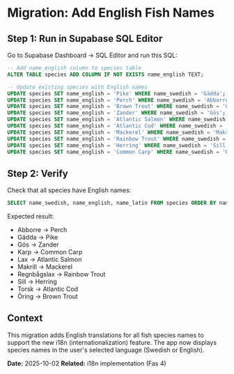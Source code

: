# Migration: Add English Fish Names

## Step 1: Run in Supabase SQL Editor

Go to Supabase Dashboard → SQL Editor and run this SQL:

```sql
-- Add name_english column to species table
ALTER TABLE species ADD COLUMN IF NOT EXISTS name_english TEXT;

-- Update existing species with English names
UPDATE species SET name_english = 'Pike' WHERE name_swedish = 'Gädda';
UPDATE species SET name_english = 'Perch' WHERE name_swedish = 'Abborre';
UPDATE species SET name_english = 'Brown Trout' WHERE name_swedish = 'Öring';
UPDATE species SET name_english = 'Zander' WHERE name_swedish = 'Gös';
UPDATE species SET name_english = 'Atlantic Salmon' WHERE name_swedish = 'Lax';
UPDATE species SET name_english = 'Atlantic Cod' WHERE name_swedish = 'Torsk';
UPDATE species SET name_english = 'Mackerel' WHERE name_swedish = 'Makrill';
UPDATE species SET name_english = 'Rainbow Trout' WHERE name_swedish = 'Regnbågslax';
UPDATE species SET name_english = 'Herring' WHERE name_swedish = 'Sill';
UPDATE species SET name_english = 'Common Carp' WHERE name_swedish = 'Karp';
```

## Step 2: Verify

Check that all species have English names:

```sql
SELECT name_swedish, name_english, name_latin FROM species ORDER BY name_swedish;
```

Expected result:
- Abborre → Perch
- Gädda → Pike
- Gös → Zander
- Karp → Common Carp
- Lax → Atlantic Salmon
- Makrill → Mackerel
- Regnbågslax → Rainbow Trout
- Sill → Herring
- Torsk → Atlantic Cod
- Öring → Brown Trout

## Context

This migration adds English translations for all fish species names to support the new i18n (internationalization) feature. The app now displays species names in the user's selected language (Swedish or English).

**Date:** 2025-10-02
**Related:** i18n implementation (Fas 4)
